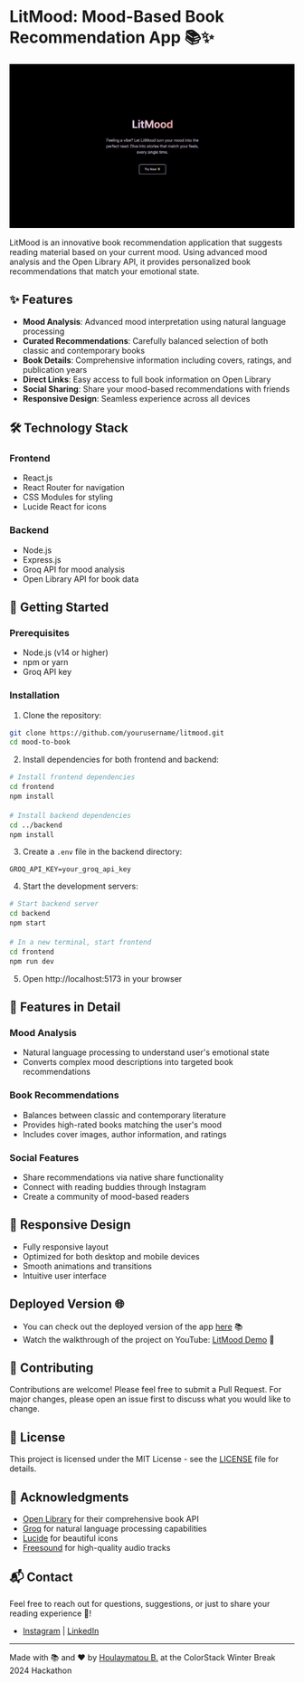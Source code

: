 # LitMood: Mood-Based Book Recommendation App 📚✨

![LitMood Preview](/frontend/src/assets/preview.png)

LitMood is an innovative book recommendation application that suggests reading material based on your current mood. Using advanced mood analysis and the Open Library API, it provides personalized book recommendations that match your emotional state.

## ✨ Features

- **Mood Analysis**: Advanced mood interpretation using natural language processing
- **Curated Recommendations**: Carefully balanced selection of both classic and contemporary books
- **Book Details**: Comprehensive information including covers, ratings, and publication years
- **Direct Links**: Easy access to full book information on Open Library
- **Social Sharing**: Share your mood-based recommendations with friends
- **Responsive Design**: Seamless experience across all devices

## 🛠️ Technology Stack

### Frontend

- React.js
- React Router for navigation
- CSS Modules for styling
- Lucide React for icons

### Backend

- Node.js
- Express.js
- Groq API for mood analysis
- Open Library API for book data

## 🚀 Getting Started

### Prerequisites

- Node.js (v14 or higher)
- npm or yarn
- Groq API key

### Installation

1. Clone the repository:

```bash
git clone https://github.com/yourusername/litmood.git
cd mood-to-book
```

2. Install dependencies for both frontend and backend:

```bash
# Install frontend dependencies
cd frontend
npm install

# Install backend dependencies
cd ../backend
npm install
```

3. Create a `.env` file in the backend directory:

```env
GROQ_API_KEY=your_groq_api_key
```

4. Start the development servers:

```bash
# Start backend server
cd backend
npm start

# In a new terminal, start frontend
cd frontend
npm run dev
```

5. Open http://localhost:5173 in your browser

## 🎨 Features in Detail

### Mood Analysis

- Natural language processing to understand user's emotional state
- Converts complex mood descriptions into targeted book recommendations

### Book Recommendations

- Balances between classic and contemporary literature
- Provides high-rated books matching the user's mood
- Includes cover images, author information, and ratings

### Social Features

- Share recommendations via native share functionality
- Connect with reading buddies through Instagram
- Create a community of mood-based readers

## 📱 Responsive Design

- Fully responsive layout
- Optimized for both desktop and mobile devices
- Smooth animations and transitions
- Intuitive user interface

## Deployed Version 🌐

- You can check out the deployed version of the app [here](https://litmood.vercel.app/) 📚
- Watch the walkthrough of the project on YouTube: [LitMood Demo](https://youtu.be/4mxHU3q4oS4?si=lQ_tUC0K-PFWXuCg) 🎥

## 🤝 Contributing

Contributions are welcome! Please feel free to submit a Pull Request. For major changes, please open an issue first to discuss what you would like to change.

## 📄 License

This project is licensed under the MIT License - see the [LICENSE](https://opensource.org/license/MIT) file for details.

## 🙏 Acknowledgments

- [Open Library](https://openlibrary.org/) for their comprehensive book API
- [Groq](https://groq.com/) for natural language processing capabilities
- [Lucide](https://lucide.dev/) for beautiful icons
- [Freesound](https://freesound.org/) for high-quality audio tracks

## 📬 Contact

Feel free to reach out for questions, suggestions, or just to share your reading experience 🤩!

- [Instagram](https://www.instagram.com/code_techhb/) | [LinkedIn](https://www.linkedin.com/in/houlaymatoub/)

---

Made with 📚 and ❤️ by [Houlaymatou B.](https://github.com/code-techhb) at the ColorStack Winter Break 2024 Hackathon

